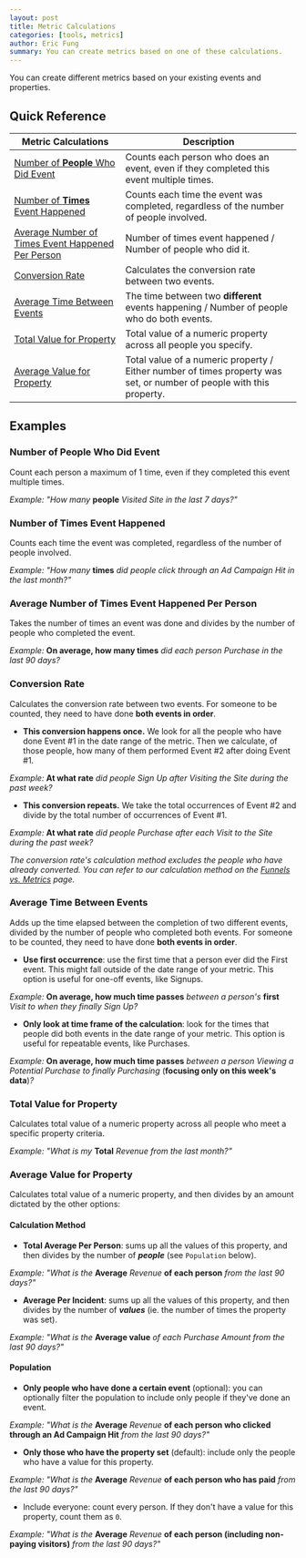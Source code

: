 ```yaml
---
layout: post
title: Metric Calculations
categories: [tools, metrics]
author: Eric Fung
summary: You can create metrics based on one of these calculations.
---
```

You can create different metrics based on your existing events and properties.

## Quick Reference

Metric Calculations|Description
-------------------|-----------
[Number of **People** Who Did Event][people]|Counts each person who does an event, even if they completed this event multiple times.
[Number of **Times** Event Happened][times]|Counts each time the event was completed, regardless of the number of people involved.
[Average Number of Times Event Happened Per Person][average]|Number of times event happened / Number of people who did it.
[Conversion Rate][conversion]|Calculates the conversion rate between two events.
[Average Time Between Events][time]|The time between two **different** events happening / Number of people who do both events.
[Total Value for Property][total]|Total value of a numeric property across all people you specify.
[Average Value for Property][average-prop]| Total value of a numeric property / Either number of times property was set, or number of people with this property.

[people]: #number-of-people-who-did-event
[times]: #number-of-times-event-happened
[average]: #average-number-of-times-event-happened-per-person
[conversion]: #conversion-rate
[time]: #average-time-between-events
[total]: #total-value-for-property
[average-prop]: #average-value-for-property

## Examples

<a name="number-of-people-who-did-event"></a>
### Number of People Who Did Event
Count each person a maximum of 1 time, even if they completed this event multiple times.

*Example: "How many* **people** *Visited Site in the last 7 days?"*

<a name="number-of-times-event-happened"></a>
### Number of Times Event Happened
Counts each time the event was completed, regardless of the number of people involved.

*Example: "How many* **times** *did people click through an Ad Campaign Hit in the last month?"*

<a name="average-number-of-times-event-happened-per-person"></a>
### Average Number of Times Event Happened Per Person
Takes the number of times an event was done and divides by the number of people who completed the event.

*Example:* **On average, how many times** *did each person Purchase in the last 90 days?*

<a name="conversion-rate"></a>
### Conversion Rate
Calculates the conversion rate between two events. For someone to be counted, they need to have done **both events in order**.

* **This conversion happens once.** We look for all the people who have done Event #1 in the date range of the metric. Then we calculate, of those people, how many of them performed Event #2 after doing Event #1.

*Example:* **At what rate** *did people Sign Up after Visiting the Site during the past week?*

* **This conversion repeats.**  We take the total occurrences of Event #2 and divide by the total number of occurrences of Event #1.

*Example:* **At what rate** *did people Purchase after each Visit to the Site during the past week?*

_The conversion rate's calculation method excludes the people who have already converted. You can refer to our calculation method on the [Funnels vs. Metrics][fvm] page._

<a name="average-time-between-events"></a>
### Average Time Between Events
Adds up the time elapsed between the completion of two different events, divided by the number of people who completed both events. For someone to be counted, they need to have done **both events in order**.

* **Use first occurrence**: use the first time that a person ever did the First event. This might fall outside of the date range of your metric. This option is useful for one-off events, like Signups.

*Example:* **On average, how much time passes** *between a person's* **first** *Visit to when they finally Sign Up?*

* **Only look at time frame of the calculation**: look for the times that people did both events in the date range of your metric. This option is useful for repeatable events, like Purchases.

*Example:* **On average, how much time passes** *between a person Viewing a Potential Purchase to finally Purchasing* (**focusing only on this week's data**)*?*

<a name="total-value-for-property"></a>
### Total Value for Property
Calculates total value of a numeric property across all people who meet a specific property criteria.

*Example: "What is my* **Total** *Revenue from the last month?"*

<a name="average-value-for-property"></a>
### Average Value for Property
Calculates total value of a numeric property, and then divides by an amount dictated by the other options:

#### Calculation Method

* **Total Average Per Person**: sums up all the values of this property, and then divides by the number of ***people*** (see `Population` below).

*Example: "What is the* **Average** *Revenue* **of each person** *from the last 90 days?"*

* **Average Per Incident**: sums up all the values of this property, and then divides by the number of ***values*** (ie. the number of times the property was set).

*Example: "What is the* **Average value** *of each Purchase Amount from the last 90 days?"*

#### Population

* **Only people who have done a certain event** (optional): you can optionally filter the population to include only people if they've done an event.

*Example: "What is the* **Average** *Revenue* **of each person who clicked through an Ad Campaign Hit** *from the last 90 days?"*

* **Only those who have the property set** (default): include only the people who have a value for this property.

*Example: "What is the* **Average** *Revenue* **of each person who has paid** *from the last 90 days?"*

* Include everyone: count every person. If they don't have a value for this property, count them as `0`.

*Example: "What is the* **Average** *Revenue* **of each person (including non-paying visitors)** *from the last 90 days?"*

[fvm]: /tools//funnels-vs-metrics
